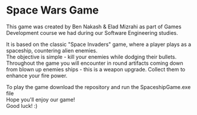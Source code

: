 # Space Wars Game

This game was created by Ben Nakash & Elad Mizrahi as part of Games Development course we had during our Software Engineering studies.

It is based on the classic "Space Invaders" game, where a player plays as a spaceship, countering alien enemies. </br>
The objective is simple - kill your enemies while dodging their bullets. </br>
Throughout the game you will encounter in round artifacts coming down from blown up enemies ships - this is a weapon upgrade. Collect them to enhance your fire power.

To play the game download the repository and run the SpaceshipGame.exe file </br>
Hope you'll enjoy our game!</br>
Good luck! :) 
